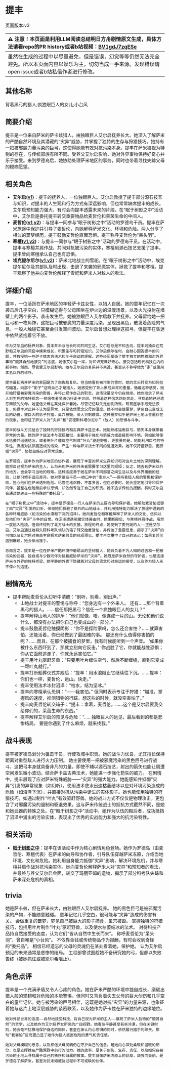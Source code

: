 # 提丰
页面版本:v3
 

| :warning: 注意！本页面是利用LLM阅读总结明日方舟剧情原文生成，具体方法请看repo的PR history或者b站视频：[BV1gdJ7zqESe](https://www.bilibili.com/video/BV1gdJ7zqESe/)         |
|:----------------------------|
| 虽然在生成的过程中以尽量避免，但是错误，幻觉等等仍然无法完全避免。所以本页面内容以娱乐为主，切勿当成一手来源。发现错误请open issue或者b站私信作者进行修改。|



## 其他名称
背着黑弓的猎人;疯独眼巨人的女儿;小台风
## 简要介绍
提丰是一位来自萨米的萨卡兹猎人，由独眼巨人艾尔启抚养长大。她深入了解萨米的严酷自然环境及其潜藏的“灾异”威胁，并掌握了独特的生存与狩猎技巧。她持有一把被邪魔力量污染的巨弓，这使得她能有效对抗污染本身。提丰在萨米被视为特别的存在，与传统部族有所不同。受养父艾尔启影响，她对外界事物保持好奇心并乐于接受。来到罗德岛后，她协助处理萨米地区的事务，同时也带着寻找失踪父母的模糊愿望。
## 相关角色
-   **艾尔启([v1](../chars/extended_char_ai_er_qi.md))**：提丰的抚养人，一位独眼巨人。艾尔启教授了提丰部分源石技艺与知识，对提丰的人生观和行为方式有深远影响，但也常常缺席提丰的成长。艾尔启预知能力强大，有时会向提丰透露未来的片段。在“眠于树影之中”活动中，艾尔启是委托提丰转交重要物品给麦哲伦和莱茵生命的中间人。
-   **麦哲伦([v1](../chars/char_248_mgllan.md),[v2](char_248_mgllan.md))**：与提丰一同参与“眠于树影之中”活动的罗德岛干员。提丰在萨米旅途中保护并引导了麦哲伦，向她解释萨米文化、环境和危险。两人分享了相似的噩梦经历，提丰鼓励麦哲伦直面恐惧。提丰称呼麦哲伦为“呆头羽”。
-   **寒檀([v1](../chars/char_341_sntlla.md),[v2](char_341_sntlla.md))**：与提丰一同参与“眠于树影之中”活动的罗德岛干员。在活动中，提丰与寒檀并肩作战，共同对抗被污染的实体，寒檀用源石技艺支援了提丰。提丰曾向寒檀承认自己也有恐惧。
-   **埃克提尔尼尔([v1](../chars/extended_char_ai_ke_ti_er_ni_er.md),[v2](extended_char_ai_ke_ti_er_ni_er.md))**：萨米北地战士的雪祀。在“眠于树影之中”活动中，埃克提尔尼尔及其部队及时出现，击退了来袭的邪魔实体，拯救了提丰和寒檀。提丰观察了他并向麦哲伦解释了雪祀和萨米人对敌人的看法。
## 详细介绍
提丰，一位活跃在萨米地区的年轻萨卡兹女性，以猎人自居。她的童年记忆在一次袭击后几乎空白，只模糊记得与父母围坐在炉火边的温暖场景，以及火光投射在墙壁上的两个影子。袭击发生后，她被独眼巨人艾尔启救下并抚养。父母留给她一把巨弓和一枚角饰，这把巨弓被邪魔的力量深度污染，呈现出黑色，散发着危险的气息，一般人触碰它甚至会引发空间波动。艾尔启曾想处理掉这把弓，但提丰在昏迷中依然紧抱着它不放。

    作为艾尔启的抚养对象，提丰并未与他长时间共同生活。艾尔启总是不知去向，提丰则独自在荒野和艾尔启的洞窟中摸索成长，积累生存和狩猎知识。艾尔启偶尔在时，会耐心回答提丰的问题，并教授她一些萨卡兹古典法术和关于命运的理解。这些经历塑造了提丰独立的性格和对外界事物“顺其自然地接受”的态度，她像艾尔启一样，对知识充满好奇心，接受包括现代科技在内的新事物。然而，尽管受艾尔启影响，她与艾尔启的关系并不亲近，甚至从不称呼他为“家”或使用本名以外的称呼。

    提丰最初离开萨米的家园是为了向仇敌复仇，但当她看到被污染的雪时，她的念头转变为如何拉弓瞄准，向那个“影子”证明自己才是猎人。她感受到了背上黑弓异常的重量，循着这种感觉，她开始狩猎被邪魔污染的野兽，并将此视作自己的职责。这场较量至今仍在继续。她也继承了萨米人对生死的独特观念——相信死者灵魂仍行走于世间，并带着这种信念四处奔走，寻找着她已经遗忘面貌的父母。她坚信父母在某处保护着她。尽管记忆缺失是创伤所致，现有医学手段无法恢复，但提丰对此并不认为是异常，只是依然思念父母的温度。她不时会做噩梦，梦见自己变成无助的幼兽，被巨大的影子狩猎，巢穴被毁，亲人只剩骸骨。这种噩梦似乎是萨米土地上普遍存在的现象，也印证了萨米人对“灾异”和“安德斯科塔尔尼尔”（敌人）的恐惧与斗争。

    提丰的战斗方式结合了独特的狩猎技巧和古典萨卡兹法术。她能熟练运用巨弓，箭矢本身就带着异常的力量。她的萨卡兹法术与凛视相似，主要用于强化弓箭威力或直接影响环境，例如能够使水枯萎并迅速结冰，或者用叶片缠绕空气制成“叶丸”驱赶野兽。更重要的是，她能利用巨弓的特殊性，直接对抗邪魔造成的污染，产生一种与萨米战士不同的驱退效果。她不仅狩猎野兽，更狩猎“灾异”，协助部族应对异常现象。

    在罗德岛，提丰作为萨米地区的协作者，展现了丰富的萨米生存知识和对这片土地的深刻理解。她将自己视为萨米的主人，认为来到萨米的外来者需要学习这里的规矩；反之，她去到萨米以外的地方，也会学习当地的规矩。这种态度源于她在萨米不同部落之间生活以及与外界接触的经验，让她习惯于适应差异。她对罗德岛干员——她口中的“南方人”——保持着猎人般的警惕和保护欲，担心他们在萨米遇到危险。尽管性格沉静，不喜多言，但在必要时，她会坚定地引导和保护同伴，甚至在危险面前承认恐惧，却依然专注于自己的职责。她不追求传统的报酬，有时艾尔启会通过她转交一些特殊的“委托品”。

    在“眠于树影之中”活动中，提丰是罗德岛一行人在萨米的主要向导和保护者。她帮助麦哲伦抵御了由“灾异”引发的幻听，带领她们躲避了排外的山地战士，并利用独特能力解决了旅途中遇到的各种环境威胁（如污染的水潭和下沉的沼泽）。她向麦哲伦和寒檀解释了萨米人的文化、信仰以及他们与“灾异”斗争的日常。在沼泽遭遇邪魔实体袭击时，她果断殿后，与寒檀并肩作战，虽然一度陷入险境，但最终得到了北方战士的支援。旅程的终点，她见到了委托她的人——正是艾尔启。艾尔启通过她将失踪科考队领队的箱子转交给麦哲伦，并传达了重要信息，揭示了“灾异”的可怕以及艾尔启对莱茵生命探索萨米前景的悲观预见。提丰再次重申了自己的承诺：如果麦哲伦遇到麻烦，她会伸出援手。

    总而言之，提丰是一位在萨米严酷环境中磨砺出的坚韧猎人，她背负着不为人知的过去和一把被污染的武器，独自或与少数同伴对抗着威胁萨米的“灾异”。她既是萨米自然的守护者，也是连接萨米与外界的独特桥梁，她平静的外表下隐藏着对父母的思念和对命运的接受，以及作为猎人永不停止的追逐。
## 剧情高光
*   提丰帮助麦哲伦从幻听中清醒：“别听，别看，别出声。”
    *   山地战士对提丰的警惕与称呼：“您身边有一个外来人。 还有......那个背着黑弓的猎人。......信任那把黑弓？信任一个疯独眼巨人的女儿？”
    *   提丰解释山地人的排斥：“他们就像，唔，像连成一片的山。无论和他们说什么，都没有办法把你自己也变成山的一部分。”
    *   提丰鼓励麦哲伦触摸阴影：“你不是探险家吗，怎么还会害怕？......就算害怕，还能活着，你已经做到了最困难的事。 那还有什么值得你害怕的呢？......而且，在那个被捕食的梦里，我有时候能听到一个声音。 ‘如果你被什么东西吓到了，那就立刻向它反击。’ ‘你战胜了它，你就能战胜恐惧；你从它面前逃走了，你就永远害怕它。’”
    *   提丰用叶丸驱赶牙兽：“只要用叶片缠住空气，然后不断缠绕，直到它变成一颗叶丸就行。”
    *   提丰打断船葬仪式并殿后：“提丰：用水浪阻止它继续往下沉。......提丰：你们也一样，麦哲伦，远山。快走。”
    *   提丰使用法术冰封沼泽：“枯水，结为坚冰。”
    *   提丰向寒檀承认恐惧：“——我害怕。” 但同时表示专注于狩猎：“瞄准，掌握风的速度，推测猎物的行踪。想这些的时候，就没空害怕了。”
    *   提丰向麦哲伦转交箱子：“提丰：拿着，麦哲伦。......这个是艾尔启要我交给你们的，莱茵生命的东西。”
    *   提丰解释艾尔启的预见与危险：“......独眼巨人的远见，最后看到的都是悲惨结局。 要是你遇到了什么麻烦，就来找我。”
## 战斗表现
提丰被罗德岛划分为狙击干员，行使攻城手职责。她的战斗力优良，尤其擅长保持距离对重型敌人进行火力压制。
    她主要使用一把被邪魔污染的黑色巨弓进行战斗，这把弓本身就具备非凡的力量，即使不辅以源石技艺，射出的箭矢也能让周遭空间发生微小波动。结合萨卡兹古典法术，她能进一步强化箭矢的威力。
    在剧情中，提丰展现了应对萨米特殊威胁——“灾异”的强大能力。她能感知并抵御“灾异”引发的异常现象（如幻听），使用法术使水迅速枯萎结冰以应对环境污染造成的危险（如沼泽下沉），并直接对抗从污染中诞生的实体影子。她也能使用独特的狩猎技巧，如通过制作“叶丸”有效驱赶野兽。她的战斗方式不仅仅是物理攻击，更包含了对邪魔污染的遏制和驱退效果，这与萨米传统战士的抵抗方式截然不同，是她和她武器的特殊之处。在“眠于树影之中”活动中，她作为队伍的殿后者，成功抵挡了沼泽中涌出的污染实体，表现出了优秀的实战能力和强大的抗污染特性。
## 相关活动
-   **[眠于树影之中](../stories/act15mini.md)**：提丰在该活动中作为核心剧情角色登场。她作为罗德岛（由麦哲伦、寒檀代表）在萨米的向导和协作者，引导队伍穿越萨米冻原，介绍当地环境、文化和危险。她利用自身能力抵御“灾异”影响，解决环境危机，并与寒檀并肩作战对抗污染实体。她向麦哲伦解释萨米人对“灾异”和预知者的看法，并最终与养父艾尔启会面，转交了玛丽亚姆的遗物，揭示了部分科考队失踪和萨米深处危机的真相。
## trivia
她是萨卡兹，但在萨米长大，由独眼巨人艾尔启抚养。
    她的黑色巨弓是被邪魔污染的产物，不能随意触碰。
    童年记忆几乎空白，很可能与“灾异”造成的伤害有关。
    会做重复的噩梦，梦见自己被巨大的影子捕食，巢穴被毁。
    掌握独特的狩猎技巧，包括用叶片制作“叶丸”驱赶野兽，以及使水枯萎结冰的法术。
    对待科技产品持自然接受的态度，认为它们“皆从自然中生长而来”。
    称呼麦哲伦为“呆头羽”，曾自嘲是“小台风”。
    不依靠金钱或传统物品作为报酬，有时会收到奇怪的“委托品”。
    相信已经遗忘的父母的灵魂仍在某处看着她，保护她。
    认为艾尔启预见的未来通常是悲惨的结局。
    工程部曾试图趁她不备研究她的弓，但都以失败告终（被她抓住或被凯尔希阻止）。
## 角色点评
提丰是一个充满矛盾又令人心疼的角色。她在萨米严酷的环境中独自成长，磨砺出猎人般的坚韧和对危险的本能警惕，但同时又背负着失去父母的巨大创伤和几乎空白的童年记忆。她与被污染的巨弓相伴，这既是她对抗“灾异”的力量来源，也象征着她与这片土地深层威胁的紧密联系，以及她作为萨卡兹在萨米独特的边缘地位。

    她对外部世界的态度——自然地接受科技，将自己视为萨米的主人——展现了萨米人独特的“顺其自然”的哲学，以及她作为艾尔启养女所见的广阔视野。她看似平静甚至有些冷漠，但在关键时刻，她会毫不犹豫地保护身边的同伴，甚至在承认内心恐惧的同时，依然履行猎手的职责。那句“我害怕”反而更凸显了她作为猎人直面危险的勇气和责任感。

    她对父母模糊的思念，以及相信父母灵魂仍在守护自己的信念，是她内心深处柔软和温暖的部分，也是支撑她在严酷荒野中前行的动力。她的故事，是关于创伤、生存、责任，以及如何在被污染的土地上寻找属于自己的秩序和归属的故事。提丰就像萨米冻原上的劲草，顽强而美丽，是罗德岛了解萨米，甚至对抗未知威胁过程中不可或缺的伙伴。